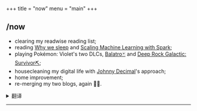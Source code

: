 +++
title = "now"
menu = "main"
+++

## /now

- clearing my readwise reading list;
- reading [Why we sleep](https://www.amazon.com/Why-We-Sleep-Unlocking-Dreams/dp/1501144316) and [Scaling Machine Learning with Spark](https://a.co/d/dxpoenq);
- playing Pokémon: Violet's two DLCs, [Balatro🃏](https://store.steampowered.com/app/2379780/Balatro/) and [Deep Rock Galactic: Survivor⛏️](https://store.steampowered.com/app/2321470/Deep_Rock_Galactic_Survivor/);
- housecleaning my digital life with [Johnny Decimal](https://johnnydecimal.com/)'s approach;
- home improvement;
- re-merging my two blogs, again 🤦‍♂️.

<details>
<summary>翻译</summary>

- 试图清空自己的 readwise 待读列表；
- 在读 [Why we sleep](https://www.amazon.com/Why-We-Sleep-Unlocking-Dreams/dp/1501144316) 和动物书 [Scaling Machine Learning with Spark](https://a.co/d/dxpoenq);
- 在玩「宝可梦：紫」的 DLC 部分，[Balatro🃏](https://store.steampowered.com/app/2379780/Balatro/)，以及 [Deep Rock Galactic: Survivor⛏️](https://store.steampowered.com/app/2321470/Deep_Rock_Galactic_Survivor/)；
- 在学习如何使用 [Johnny Decimal](https://johnnydecimal.com/) 的方法来管理自己的数字生活。
- 在做一些家庭装修和改造的工程。
- 开年两个月把 blog 拆分了一次，又合并了一次🤦‍♂️。

</details>

***
